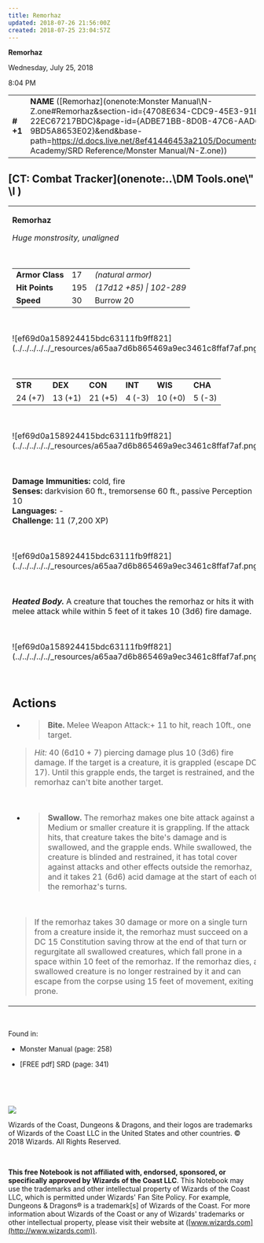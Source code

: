 ```yaml
---
title: Remorhaz
updated: 2018-07-26 21:56:00Z
created: 2018-07-25 23:04:57Z
---
```


**Remorhaz**

Wednesday, July 25, 2018

8:04 PM

|           |                                                                                                                                                                                                                                                                                          |        |         |         |     |       |         |
|-----------|------------------------------------------------------------------------------------------------------------------------------------------------------------------------------------------------------------------------------------------------------------------------------------------|--------|---------|---------|-----|-------|---------|
| **\# +1** | **NAME** ([Remorhaz](onenote:Monster Manual\\N-Z.one#Remorhaz&section-id={4708E634-CDC9-45E3-91B3-22EC67217BDC}&page-id={ADBE71BB-8D0B-47C6-AAD6-9BD5A8653E02}&end&base-path=https://d.docs.live.net/8ef41446453a2105/Documents/Adventure Academy/SRD Reference/Monster Manual/N-Z.one)) | **17** | **195** | **195** | \-  | Notes | 7200 XP |

## [CT: Combat Tracker](onenote:..\\DM Tools.one\\" \l )

<table><tbody><tr class="odd"><td><p><strong>Remorhaz</strong></p><p><em>Huge monstrosity, unaligned</em></p><p> </p><table><tbody><tr class="odd"><td><strong>Armor Class</strong></td><td>17</td><td><em>(natural armor)</em></td></tr><tr class="even"><td><strong>Hit Points</strong></td><td>195</td><td><em>(17d12 +85) | 102-289</em></td></tr><tr class="odd"><td><strong>Speed</strong></td><td>30</td><td>Burrow 20</td></tr></tbody></table><p> </p><p>![ef69d0a158924415bdc63111fb9ff821](../../../../../_resources/a65aa7d6b865469a9ec3461c8ffaf7af.png)</p><p> </p><table><tbody><tr class="odd"><td><strong>STR</strong></td><td><strong>DEX</strong></td><td><strong>CON</strong></td><td><strong>INT</strong></td><td><strong>WIS</strong></td><td><strong>CHA</strong></td></tr><tr class="even"><td>24 (+7)</td><td>13 (+1)</td><td>21 (+5)</td><td>4 (-3)</td><td>10 (+0)</td><td>5 (-3)</td></tr></tbody></table><p> </p><p>![ef69d0a158924415bdc63111fb9ff821](../../../../../_resources/a65aa7d6b865469a9ec3461c8ffaf7af.png)</p><p> </p><p><strong>Damage Immunities:</strong> cold, fire<br />
<strong>Senses:</strong> darkvision 60 ft., tremorsense 60 ft., passive Perception 10<br />
<strong>Languages:</strong> -<br />
<strong>Challenge:</strong> 11 (7,200 XP)</p><p> </p><p>![ef69d0a158924415bdc63111fb9ff821](../../../../../_resources/a65aa7d6b865469a9ec3461c8ffaf7af.png)</p><p> </p><p><em><strong>Heated Body.</strong></em> A creature that touches the remorhaz or hits it with a melee attack while within 5 feet of it takes 10 (3d6) fire damage.</p><p> </p><p>![ef69d0a158924415bdc63111fb9ff821](../../../../../_resources/a65aa7d6b865469a9ec3461c8ffaf7af.png)</p><p> </p><h2 id="actions"><strong>Actions</strong></h2><ul><li><blockquote><p><strong>Bite.</strong> Melee Weapon Attack:+ 11 to hit, reach 10ft., one target.</p></blockquote></li></ul><blockquote><p><em>Hit:</em> 40 (6d10 + 7) piercing damage plus 10 (3d6) fire damage. If the target is a creature, it is grappled (escape DC 17). Until this grapple ends, the target is restrained, and the remorhaz can't bite another target.</p></blockquote><p> </p><ul><li><blockquote><p><strong>Swallow.</strong> The remorhaz makes one bite attack against a Medium or smaller creature it is grappling. If the attack hits, that creature takes the bite's damage and is swallowed, and the grapple ends. While swallowed, the creature is blinded and restrained, it has total cover against attacks and other effects outside the remorhaz, and it takes 21 (6d6) acid damage at the start of each of the remorhaz's turns.</p></blockquote></li></ul><p> </p><blockquote><p>If the remorhaz takes 30 damage or more on a single turn from a creature inside it, the remorhaz must succeed on a DC 15 Constitution saving throw at the end of that turn or regurgitate all swallowed creatures, which fall prone in a space within 10 feet of the remorhaz. If the remorhaz dies, a swallowed creature is no longer restrained by it and can escape from the corpse using 15 feet of movement, exiting prone.</p></blockquote></td></tr></tbody></table>

 

Found in:

-   Monster Manual (page: 258)

-   \[FREE pdf\] SRD (page: 341)

 

 

![](tmp\media\image2.png)

Wizards of the Coast, Dungeons & Dragons, and their logos are trademarks of Wizards of the Coast LLC in the United States and other countries. © 2018 Wizards. All Rights Reserved.

 

**This free Notebook is not affiliated with, endorsed, sponsored, or specifically approved by Wizards of the Coast LLC**. This Notebook may use the trademarks and other intellectual property of Wizards of the Coast LLC, which is permitted under Wizards' Fan Site Policy. For example, Dungeons & Dragons® is a trademark\[s\] of Wizards of the Coast. For more information about Wizards of the Coast or any of Wizards' trademarks or other intellectual property, please visit their website at ([www.wizards.com](http://www.wizards.com)).

